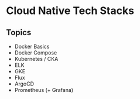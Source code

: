 # Cloud Native Tech Stacks

## Topics

- Docker Basics
- Docker Compose
- Kubernetes / CKA
- ELK
- GKE
- Flux
- ArgoCD
- Prometheus (+ Grafana)
